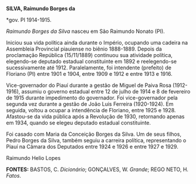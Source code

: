 **SILVA, Raimundo Borges da**

\*gov. PI 1914-1915.

*Raimundo Borges da Silva* nasceu em São Raimundo Nonato (PI).

Iniciou sua vida política ainda durante o Império, ocupando uma cadeira
na Assembleia Provincial piauiense no biênio 1888-1889. Depois da
proclamação República (15/11/1889) continuou sua atividade política,
elegendo-se deputado estadual constituinte em 1892 e reelegendo-se
sucessivamente até 1912. Paralelamente, foi intendente (prefeito) de
Floriano (PI) entre 1901 e 1904, entre 1909 e 1912 e entre 1913 e 1916.

Vice-governador do Piauí durante a gestão de Miguel de Paiva Rosa
(1912-1916), assumiu o governo estadual entre 12 de julho de 1914 e 8 de
fevereiro de 1915 durante impedimento do governador. Foi vice-governador
pela segunda vez durante a gestão de João Luis Ferreira (1920-1924). Em
seguida, voltou a ocupar a intendência de Floriano, entre 1925 e 1928.
Afastou-se da vida pública após a Revolução de 1930, retornando apenas
em 1934, quando se elegeu deputado estadual constituinte.

Foi casado com Maria da Conceição Borges da Silva. Um de seus filhos,
Pedro Borges da Silva, também seguiu a carreira política, representando
o Piauí na Câmara dos Deputados entre 1924 e 1926 e entre 1927 e 1929.

Raimundo Helio Lopes

**FONTES:** BASTOS, C. *Dicionário*; GONÇALVES, W. *Grande*; REGO NETO,
H. *Fatos*.
